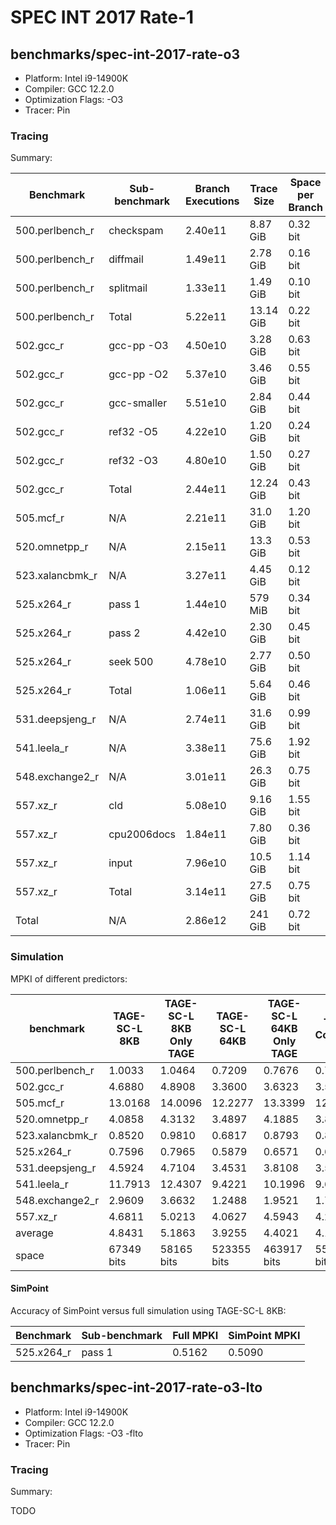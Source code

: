 # SPEC INT 2017 Rate-1

## benchmarks/spec-int-2017-rate-o3

- Platform: Intel i9-14900K
- Compiler: GCC 12.2.0
- Optimization Flags: -O3
- Tracer: Pin

### Tracing

Summary:

| Benchmark       | Sub-benchmark | Branch Executions | Trace Size | Space per Branch | Execution Time w/o Pin | Execution Time w/Pin | Time Penalty |
|-----------------|---------------|-------------------|------------|------------------|------------------------|----------------------|--------------|
| 500.perlbench_r | checkspam     | 2.40e11           | 8.87 GiB   | 0.32 bit         | 59s                    | 6334s                | 107x         |
| 500.perlbench_r | diffmail      | 1.49e11           | 2.78 GiB   | 0.16 bit         | 33s                    | 4615s                | 140x         |
| 500.perlbench_r | splitmail     | 1.33e11           | 1.49 GiB   | 0.10 bit         | 31s                    | 3385s                | 109x         |
| 500.perlbench_r | Total         | 5.22e11           | 13.14 GiB  | 0.22 bit         | 123s                   | 14334s               | 117x         |
| 502.gcc_r       | gcc-pp -O3    | 4.50e10           | 3.28 GiB   | 0.63 bit         | 17s                    | 1625s                | 96x          |
| 502.gcc_r       | gcc-pp -O2    | 5.37e10           | 3.46 GiB   | 0.55 bit         | 20s                    | 1930s                | 97x          |
| 502.gcc_r       | gcc-smaller   | 5.51e10           | 2.84 GiB   | 0.44 bit         | 21s                    | 1830s                | 87x          |
| 502.gcc_r       | ref32 -O5     | 4.22e10           | 1.20 GiB   | 0.24 bit         | 16s                    | 1369s                | 86x          |
| 502.gcc_r       | ref32 -O3     | 4.80e10           | 1.50 GiB   | 0.27 bit         | 24s                    | 2209s                | 92x          |
| 502.gcc_r       | Total         | 2.44e11           | 12.24 GiB  | 0.43 bit         | 98s                    | 8963s                | 91x          |
| 505.mcf_r       | N/A           | 2.21e11           | 31.0 GiB   | 1.20 bit         | 168s                   | 4800s                | 29x          |
| 520.omnetpp_r   | N/A           | 2.15e11           | 13.3 GiB   | 0.53 bit         | 135s                   | 7289s                | 54x          |
| 523.xalancbmk_r | N/A           | 3.27e11           | 4.45 GiB   | 0.12 bit         | 112s                   | 8883s                | 79x          |
| 525.x264_r      | pass 1        | 1.44e10           | 579 MiB    | 0.34 bit         | 14s                    | 348s                 | 25x          |
| 525.x264_r      | pass 2        | 4.42e10           | 2.30 GiB   | 0.45 bit         | 39s                    | 1202s                | 31x          |
| 525.x264_r      | seek 500      | 4.78e10           | 2.77 GiB   | 0.50 bit         | 41s                    | 1258s                | 31x          |
| 525.x264_r      | Total         | 1.06e11           | 5.64 GiB   | 0.46 bit         | 94s                    | 2808s                | 30x          |
| 531.deepsjeng_r | N/A           | 2.74e11           | 31.6 GiB   | 0.99 bit         | 140s                   | 8093s                | 58x          |
| 541.leela_r     | N/A           | 3.38e11           | 75.6 GiB   | 1.92 bit         | 224s                   | 8894s                | 40x          |
| 548.exchange2_r | N/A           | 3.01e11           | 26.3 GiB   | 0.75 bit         | 88s                    | 6753s                | 77x          |
| 557.xz_r        | cld           | 5.08e10           | 9.16 GiB   | 1.55 bit         | 60s                    | 1252s                | 21x          |
| 557.xz_r        | cpu2006docs   | 1.84e11           | 7.80 GiB   | 0.36 bit         | 65s                    | 3923s                | 60x          |
| 557.xz_r        | input         | 7.96e10           | 10.5 GiB   | 1.14 bit         | 55s                    | 1842s                | 33x          |
| 557.xz_r        | Total         | 3.14e11           | 27.5 GiB   | 0.75 bit         | 180s                   | 7017s                | 39x          |
| Total           | N/A           | 2.86e12           | 241 GiB    | 0.72 bit         | 1362s                  | 77834s               | 57x          |

### Simulation

MPKI of different predictors:

| benchmark       | TAGE-SC-L 8KB | TAGE-SC-L 8KB Only TAGE | TAGE-SC-L 64KB | TAGE-SC-L 64KB Only TAGE | TAGE-Cookbook | Andre Seznec Unlimited |
|-----------------|---------------|-------------------------|----------------|--------------------------|---------------|------------------------|
| 500.perlbench_r | 1.0033        | 1.0464                  | 0.7209         | 0.7676                   | 0.7774        | 0.4191                 |
| 502.gcc_r       | 4.6880        | 4.8908                  | 3.3600         | 3.6323                   | 3.5698        | 1.5747                 |
| 505.mcf_r       | 13.0168       | 14.0096                 | 12.2277        | 13.3399                  | 12.3923       | 10.7859                |
| 520.omnetpp_r   | 4.0858        | 4.3132                  | 3.4897         | 4.1885                   | 3.8276        | 2.7857                 |
| 523.xalancbmk_r | 0.8520        | 0.9810                  | 0.6817         | 0.8793                   | 0.8664        | 0.2289                 |
| 525.x264_r      | 0.7596        | 0.7965                  | 0.5879         | 0.6571                   | 0.6332        | 0.4523                 |
| 531.deepsjeng_r | 4.5924        | 4.7104                  | 3.4531         | 3.8108                   | 3.5525        | 2.1531                 |
| 541.leela_r     | 11.7913       | 12.4307                 | 9.4221         | 10.1996                  | 9.6553        | 6.8911                 |
| 548.exchange2_r | 2.9609        | 3.6632                  | 1.2488         | 1.9521                   | 1.7593        | 0.3846                 |
| 557.xz_r        | 4.6811        | 5.0213                  | 4.0627         | 4.5943                   | 4.2971        | 3.1187                 |
| average         | 4.8431        | 5.1863                  | 3.9255         | 4.4021                   | 4.1331        | 2.8794                 |
| space           | 67349 bits    | 58165 bits              | 523355 bits    | 463917 bits              | 558273 bits   | N/A                    |

#### SimPoint

Accuracy of SimPoint versus full simulation using TAGE-SC-L 8KB:

| Benchmark  | Sub-benchmark | Full MPKI | SimPoint MPKI |
|------------|---------------|-----------|---------------|
| 525.x264_r | pass 1        | 0.5162    | 0.5090        |

## benchmarks/spec-int-2017-rate-o3-lto

- Platform: Intel i9-14900K
- Compiler: GCC 12.2.0
- Optimization Flags: -O3 -flto
- Tracer: Pin

### Tracing

Summary:

TODO
